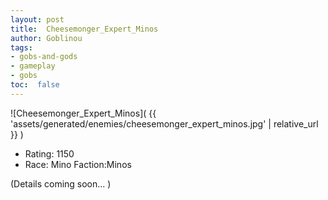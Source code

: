 ```yaml
---
layout: post
title:  Cheesemonger_Expert_Minos
author: Goblinou
tags:
- gobs-and-gods
- gameplay
- gobs
toc:  false
---
```


![Cheesemonger_Expert_Minos]( {{ 'assets/generated/enemies/cheesemonger_expert_minos.jpg' | relative_url }} )
- Rating: 1150
- Race: Mino  Faction:Minos

(Details coming soon... )